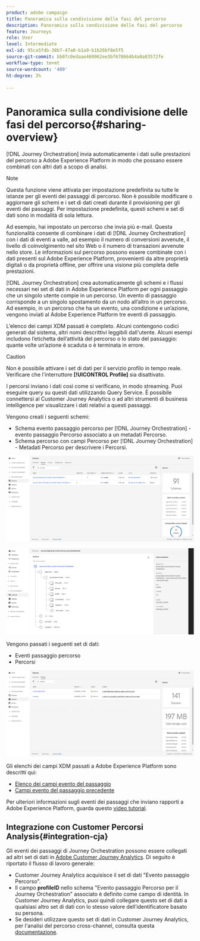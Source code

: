 ```yaml
---
product: adobe campaign
title: Panoramica sulla condivisione delle fasi del percorso
description: Panoramica sulla condivisione delle fasi del percorso
feature: Journeys
role: User
level: Intermediate
exl-id: 95ca5fdb-38b7-47a0-b1a9-b1b26bf8e5f5
source-git-commit: bb07c0edaae469962ee3bf678664b4a0a83572fe
workflow-type: tm+mt
source-wordcount: '489'
ht-degree: 3%

---
```


# Panoramica sulla condivisione delle fasi del percorso{#sharing-overview}

[!DNL Journey Orchestration] invia automaticamente i dati sulle prestazioni del percorso a Adobe Experience Platform in modo che possano essere combinati con altri dati a scopo di analisi.

>[!NOTE]
>
>Questa funzione viene attivata per impostazione predefinita su tutte le istanze per gli eventi dei passaggi di percorso. Non è possibile modificare o aggiornare gli schemi e i set di dati creati durante il provisioning per gli eventi dei passaggi. Per impostazione predefinita, questi schemi e set di dati sono in modalità di sola lettura.

Ad esempio, hai impostato un percorso che invia più e-mail. Questa funzionalità consente di combinare i dati di [!DNL Journey Orchestration] con i dati di eventi a valle, ad esempio il numero di conversioni avvenute, il livello di coinvolgimento nel sito Web o il numero di transazioni avvenute nello store. Le informazioni sul percorso possono essere combinate con i dati presenti sul Adobe Experience Platform, provenienti da altre proprietà digitali o da proprietà offline, per offrire una visione più completa delle prestazioni.

[!DNL Journey Orchestration] crea automaticamente gli schemi e i flussi necessari nei set di dati in Adobe Experience Platform per ogni passaggio che un singolo utente compie in un percorso. Un evento di passaggio corrisponde a un singolo spostamento da un nodo all’altro in un percorso. Ad esempio, in un percorso che ha un evento, una condizione e un’azione, vengono inviati al Adobe Experience Platform tre eventi di passaggio.

L’elenco dei campi XDM passati è completo. Alcuni contengono codici generati dal sistema, altri nomi descrittivi leggibili dall&#39;utente. Alcuni esempi includono l’etichetta dell’attività del percorso o lo stato del passaggio: quante volte un’azione è scaduta o è terminata in errore.

>[!CAUTION]
>
>Non è possibile attivare i set di dati per il servizio profilo in tempo reale. Verificare che l&#39;interruttore **[!UICONTROL Profile]** sia disattivato.

I percorsi inviano i dati così come si verificano, in modo streaming. Puoi eseguire query su questi dati utilizzando Query Service. È possibile connettersi al Customer Journey Analytics o ad altri strumenti di business intelligence per visualizzare i dati relativi a questi passaggi.

Vengono creati i seguenti schemi:

* Schema evento passaggio percorso per [!DNL Journey Orchestration] - evento passaggio Percorso associato a un metadati Percorso.
* Schema percorso con campi Percorso per [!DNL Journey Orchestration] - Metadati Percorso per descrivere i Percorsi.

![](../assets/sharing1.png)

![](../assets/sharing2.png)

Vengono passati i seguenti set di dati:

* Eventi passaggio percorso
* Percorsi

![](../assets/sharing3.png)

Gli elenchi dei campi XDM passati a Adobe Experience Platform sono descritti qui:

* [Elenco dei campi evento del passaggio](../building-journeys/sharing-field-list.md)
* [Campi evento del passaggio precedente](../building-journeys/sharing-legacy-fields.md)

Per ulteriori informazioni sugli eventi dei passaggi che inviano rapporti a Adobe Experience Platform, guarda questo [video tutorial](https://experienceleague.adobe.com/docs/journey-orchestration-learn/tutorials/reporting-step-events-to-adobe-experience-platform.html?lang=it).

## Integrazione con Customer Percorsi Analysis{#integration-cja}

Gli eventi dei passaggi di Journey Orchestration possono essere collegati ad altri set di dati in [Adobe Customer Journey Analytics](https://experienceleague.adobe.com/docs/analytics-platform/using/cja-overview/cja-overview.html?lang=it). Di seguito è riportato il flusso di lavoro generale:

* Customer Journey Analytics acquisisce il set di dati &quot;Evento passaggio Percorso&quot;.
* Il campo **profileID** nello schema &quot;Evento passaggio Percorso per il Journey Orchestration&quot; associato è definito come campo di identità. In Customer Journey Analytics, puoi quindi collegare questo set di dati a qualsiasi altro set di dati con lo stesso valore dell’identificatore basato su persona.
* Se desideri utilizzare questo set di dati in Customer Journey Analytics, per l&#39;analisi del percorso cross-channel, consulta questa [documentazione](https://experienceleague.adobe.com/docs/analytics-platform/using/cja-usecases/cross-channel.html).
